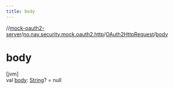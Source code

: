 ```yaml
---
title: body
---
```

//[mock-oauth2-server](../../../index.html)/[no.nav.security.mock.oauth2.http](../index.html)/[OAuth2HttpRequest](index.html)/[body](body.html)



# body



[jvm]\
val [body](body.html): [String](https://kotlinlang.org/api/latest/jvm/stdlib/kotlin/-string/index.html)? = null




